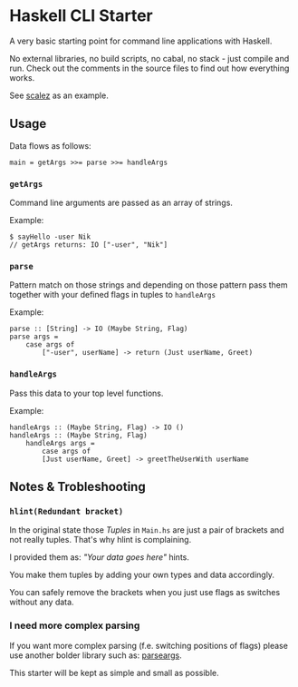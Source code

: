 # Haskell CLI Starter

A very basic starting point for command line applications with Haskell.

No external libraries, no build scripts, no cabal, no stack - just compile and run.
Check out the comments in the source files to find out how everything works.

See [scalez](https://github.com/nkleemann/scalez) as an example.

## Usage

Data flows as follows: 

```
main = getArgs >>= parse >>= handleArgs
```

### `getArgs`

Command line arguments are passed as an array of strings.

Example:
```
$ sayHello -user Nik
// getArgs returns: IO ["-user", "Nik"]
```

### `parse`

Pattern match on those strings and depending on those pattern pass
them together with your defined flags in tuples to `handleArgs`

Example:
```
parse :: [String] -> IO (Maybe String, Flag)
parse args =
    case args of
        ["-user", userName] -> return (Just userName, Greet)
```

### `handleArgs`

Pass this data to your top level functions.

Example:

```
handleArgs :: (Maybe String, Flag) -> IO ()
handleArgs :: (Maybe String, Flag)
    handleArgs args =
        case args of
        [Just userName, Greet] -> greetTheUserWith userName
```

## Notes & Trobleshooting

### `hlint(Redundant bracket)`

In the original state those *Tuples* in `Main.hs` are just a pair
of brackets and not really tuples. That's why hlint is complaining.

I provided them as: *"Your data goes here"* hints.

You make them tuples by adding your
own types and data accordingly.

You can safely remove the brackets when you just use flags as switches
without any data.

### I need more complex parsing

If you want more complex parsing (f.e. switching positions of flags) please use
another bolder library such as: [parseargs](https://hackage.haskell.org/package/parseargs). 

This starter will be kept as simple and small as possible.